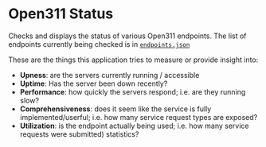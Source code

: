 Open311 Status
==============

Checks and displays the status of various Open311 endpoints. The list of endpoints currently being checked is in [`endpoints.json`](https://github.com/codeforamerica/open311status/blob/master/lib/endpoints.json)

These are the things this application tries to measure or provide insight into:

- **Upness**: are the servers currently running / accessible
- **Uptime**: Has the server been down recently?
- **Performance**: how quickly the servers respond; i.e. are they running slow?
- **Comprehensiveness**: does it seem like the service is fully implemented/userful; i.e. how many service request types are exposed?
- **Utilization**: is the endpoint actually being used; i.e. how many service requests were submitted) statistics?